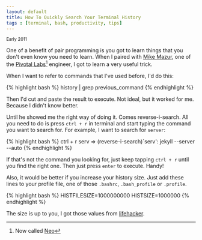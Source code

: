 ```yaml
---
layout: default
title: How To Quickly Search Your Terminal History
tags : [terminal, bash, productivity, tips]
---
```

<p><small>Early 2011</small></p>

One of a benefit of pair programming is you got to learn things that you don't even know you need to learn. When I paired with [Mike Mazur](http://mmazur.com/), one of the [Pivotal Labs](http://pivotallabs.com/)[^fn-neo] engineer, I got to learn a very useful trick.

When I want to refer to commands that I've used before, I'd do this:

{% highlight bash %}
  history | grep previous_command
{% endhighlight %}

Then I'd cut and paste the result to execute. Not ideal, but it worked for me. Because I didn't know better.

Until he showed me the right way of doing it. Comes reverse-i-search. All you need to do is press `ctrl + r` in terminal and start typing the command you want to search for. For example, I want to search for `server`:

{% highlight bash %}
  ctrl + r
  serv
  => (reverse-i-search)`serv': jekyll --server --auto
{% endhighlight %}

If that's not the command you looking for, just keep tapping `ctrl + r` until you find the right one. Then just press `enter` to execute. Handy!

Also, it would be better if you increase your history size. Just add these lines to your profile file, one of those `.bashrc`, `.bash_profile` or `.profile`.

{% highlight bash %}
  HISTFILESIZE=1000000000
  HISTSIZE=1000000
{% endhighlight %}

The size is up to you, I got those values from [lifehacker](http://lifehacker.com/278888/ctrl%252Br-to-search-and-other-terminal-history-tricks).

[^fn-neo]: Now called [Neo](http://neo.com)
